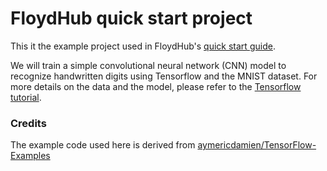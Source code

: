 # FloydHub quick start project

This it the example project used in FloydHub's [quick start guide](http://docs.floydhub.com/getstarted/quick_start). 

We will train a simple convolutional neural network (CNN) model to recognize handwritten digits using Tensorflow and the MNIST dataset. For more details on the data and the model, please refer to the [Tensorflow tutorial](https://www.tensorflow.org/get_started/mnist/pros).

### Credits

The example code used here is derived from [aymericdamien/TensorFlow-Examples](https://github.com/aymericdamien/TensorFlow-Examples)
